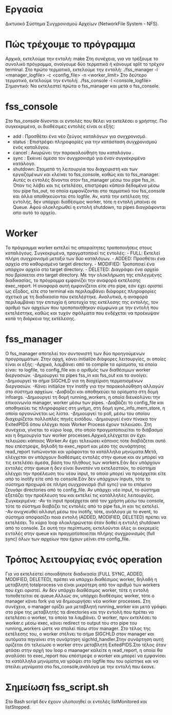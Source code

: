 # Εργασία
Δικτυακό Σύστηµα Συγχρονισµού Αρχείων (NetworkFile System - NFS).

# Πώς τρέχουμε το πρόγραμμα
Αρχικά, εκτελούμε την εντολή:
make
Στη συνέχεια, για να τρέξουμε το συνολικό πρόγραμμα, ανοίγουμε δύο τερματικά ή κάνουμε split το τρέχον terminal.
Στο πρώτο τερματικό, εκτελούμε την εντολή:
./fss_manager -l <manager_logfile> -c <config_file> -n <worker_limit>
Στο δεύτερο τερματικό, εκτελούμε την εντολή:
./fss_console -l <console_logfile>
Σημαντικό: Να εκτελεστεί πρώτα ο fss_manager και μετά ο fss_console.

# fss_console
Στο fss_console δίνονται οι εντολές που θέλει να εκτελέσει ο χρήστης. Πιο συγκεκριμένα, οι διαθέσιμες εντολές είναι οι εξής:
   - add <source> <target>: Προσθέτει ένα νέο ζεύγος καταλόγων για συγχρονισμό.
   - status <directory>: Επιστρέφει πληροφορίες για την κατάσταση συγχρονισμού ενός καταλόγου.
   - cancel <source>: Ακυρώνει την παρακολούθηση του καταλόγου <source>.
   - sync <directory>: Εκκινεί άμεσα τον συγχρονισμό για έναν συγκεκριμένο κατάλογο.
   - shutdown: Σταματά τη λειτουργία του διαχειριστή και των εργαζομένων και κλείνει το fss_console, καθώς και το fss_manager.
Αυτές οι εντολές δίνονται στον fss_manager μέσω του pipe fss_in. Όταν τις λάβει και τις εκτελέσει, επιστρέφει κάποια δεδομένα μέσω του pipe fss_out, τα οποία εμφανίζονται στο τερματικό του fss_console και άλλα αποθηκεύονται στο logfile. Αν, κατά την εκτέλεση της εντολής, δεν υπάρχει διαθέσιμος worker, τότε η εντολή μπαίνει σε Queue. Αφού ολοκληρωθεί η εντολή shutdown, τα pipes διαγράφονται απο αυτό το αρχείο.

# Worker
Το πρόγραμμα worker εκτελεί τις απαραίτητες τροποποιήσεις στους καταλόγους. Συγκεκριμένα, πραγματοποιεί τις εντολές:
    - FULL: Εκτελεί πλήρη συγχρονισμό μεταξύ των δύο καταλόγων.
    - ADDED: Προσθέτει ένα αρχείο στο καθορισμένο target directory.
    - MODIFIED: Τροποποιεί ένα υπάρχον αρχείο στο target directory.
    - DELETED: Διαγράφει ένα αρχείο που βρίσκεται στο target directory.
Με την ολοκλήρωση της επιλεγμένης διαδικασίας, το πρόγραμμα εμφανίζει την αναφορά εκτέλεσης exec_report. Η αναφορά αυτή εμφανίζεται είτε στο pipe, εάν έχει οριστεί ως έξοδος, είτε στο terminal και περιλαμβάνει διάφορες πληροφορίες σχετικά με τη διαδικασία που εκτελέστηκε. Αναλυτικά, η αναφορά περιλαμβάνει την επιτυχία ή αποτυχία της εκτέλεσης της εντολής, τον αριθμό των αρχείων που τροποποιήθηκαν σύμφωνα με την εντολή που εκτελέστηκε, καθώς και τυχόν σφάλματα που ενδέχεται να προέκυψαν κατά τη διάρκεια της εκτέλεσης.


# fss_manager
Ο fss_manager αποτελεί τον συντονιστή των δύο προηγούμενων προγραμμάτων. Στην αρχή, κάνει initialize διάφορες λειτουργίες, οι οποίες είναι οι εξής:
    -Αρχικά, λαμβάνει από το compile τα ορίσματα, τα οποία είναι: το logfile, το config_file και ο αριθμός των διαθέσιμων worker διεργασιών.
    -Δημιουργεί τα pipes fss_in και fss_out και τα ανοίγει.
    -Δημιουργεί το σήμα SIGCHLD για τη διαχείριση τερματισμένων διεργασιών.
    -Κάνει initialize την inotify για την παρακολούθηση αλλαγών στο σύστημα αρχείων.
    -Διαβάζει και αποθηκεύει τα ορίσματα στη δομή infoargs.
    -Δημιουργεί τη δομή running_workers, η οποία διευκολύνει την επικοινωνία manager, worker μέσω των pipes.
    -Διαβάζει το config_file και αποθηκεύει τις πληροφορίες στη μνήμη, στη δομή sync_info_mem_store, η οποία οργανώνεται ως λίστα.
    -Δημιουργεί το poll, μέσω του οποίου διαχειρίζεται πολλαπλές πηγές εισόδου.
    -Δημιουργεί έναν πίνακα τον ExitedPIDS όπου ελέγχει ποιοι Worker Process έχουν τελειώσει.
Στη συνέχεια, γίνεται το κύριο loop, στο οποίο πραγματοποιείται το διάβασμα και η δημιουργία των worker processes.Αρχικά,ελέγχεται αν έχει τελειώσει κάποιος Worker.Αν έχει τελειώσει κάποιος τότε διαβάζεται αυτό που επέστρεψε, δηλαδή το exec_report και μέσο της συνάρτησης read_report τυπώνονται και γράφονται τα κατάλληλα μηνύματα.Μετά, ελέγχεται αν υπάρχουν διαθέσιμες εντολές στην queue και αν μπορεί να τις εκτελέσει άμεσα, βάση του πλήθους των workers.Εάν δεν υπάρχουν εντολές στην queue ή δεν είναι δυνατόν να εκτελεστούν, το σύστημα ελέγχει την προέλευση του νέου input, το οποίο μπορεί να προέρχεται είτε από το inotify είτε από το console.Εάν δεν υπάρχουν inputs, τότε το σύστημα προχωρά σε πλήρη συγχρονισμό (full sync) για το επόμενο ζευγάρι directories από το config_file. Αν υπάρχει νέο input, το σύστημα εξετάζει την προέλευση του και εκτελεί τις κατάλληλες λειτουργίες. Συγκεκριμένα:
    -Αν το input προέρχεται από τον χρήστη μέσω του console, τότε το σύστημα διαβάζει τις εντολές από το pipe fss_in και τις εκτελεί.
    -Αν ανιχνευθεί αλλαγή μέσω του inotify, τότε, ανάλογα με το event, το σύστημα αποφασίζει ποια εντολή (ADDED, MODIFIED, DELETED) πρέπει να εκτελέσει.
Το κύριο loop ολοκληρώνεται όταν δοθεί η εντολή shutdown από το console. Σε αυτή την περίπτωση, εκτελούνται όλες οι εκκρεμείς εντολές στην queue και πραγματοποιείται πλήρης συγχρονισμός (full sync) όλων των αρχείων που έχουν μείνει στο config_file.

# Τρόπος λειτουργίας ενός operation
Για να εκτελεστεί οποιαδήποτε διαδικασία (FULL SYNC, ADDED, MODIFIED, DELETED), πρέπει να υπάρχει διαθέσιμος worker, δηλαδή η μεταβλητή totalprocess να είναι μικρότερη από τον αριθμό των workers που έχει οριστεί. Αν δεν υπάρχει διαθέσιμος worker, τότε η εντολή τοποθετείται σε queue.Αλλιώς αν, υπάρχει διαθέσιμος worker, τότε ο manager κάνει fork για να δημιουργήσει νέα worker processes. Στη συνέχεια, ο manager ορίζει μια μεταβλητή running_worker και μετά γράφει στο pipe της μεταβλητής τα directories και την εντολή που πρέπει να εκτελέσει ο worker, τα οποία τα λαμβάνει. Ο worker, πριν εκτελέσει το worker.c μέσω exec, κάνει redirect το output του στο pipe του running_workers ώστε να σταλεί πίσω στον manager. Στο τέλος της εκτέλεσης του, ο worker στέλνει το σήμα SIGCHLD στον manager και αυτόματα πηγαίνει στη συνάρτηση sigchld_handler.Στην συνάρτηση αυτή ορίζεται ότι τελείωσε ο worker στην μεταβλητή ExitedPIDS.Στο τέλος όταν φτάσει στην αρχή του loop ο maanager καλείτε η read_report, η οποία θα αναλύσει το exec_report που επέστρεψε ο worker και μπορεί να εμφανίσει τα κατάλληλα μηνύματα,να γράψει στο logfile που του ορίστηκε και να στείλει μηνύματα στο fss_console,ανάλογα με την εντολή που έκανε.

# Σημείωση fss_script.sh
Στο Bash script δεν έχουν υλοποιηθεί οι εντολές listMonitored και listStopped.

